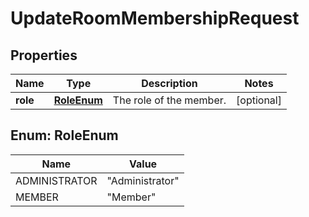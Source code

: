 

# UpdateRoomMembershipRequest


## Properties

| Name | Type | Description | Notes |
|------------ | ------------- | ------------- | -------------|
|**role** | [**RoleEnum**](#RoleEnum) | The role of the member. |  [optional] |



## Enum: RoleEnum

| Name | Value |
|---- | -----|
| ADMINISTRATOR | &quot;Administrator&quot; |
| MEMBER | &quot;Member&quot; |




